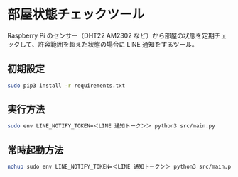 # 部屋状態チェックツール

Raspberry Pi のセンサー（DHT22 AM2302 など）から部屋の状態を定期チェックして、許容範囲を超えた状態の場合に LINE 通知をするツール。

## 初期設定

```bash
sudo pip3 install -r requirements.txt 
```

## 実行方法

```bash
sudo env LINE_NOTIFY_TOKEN=＜LINE 通知トークン＞ python3 src/main.py
```

## 常時起動方法

```bash
nohup sudo env LINE_NOTIFY_TOKEN=＜LINE 通知トークン＞ python3 src/main.py &
```
